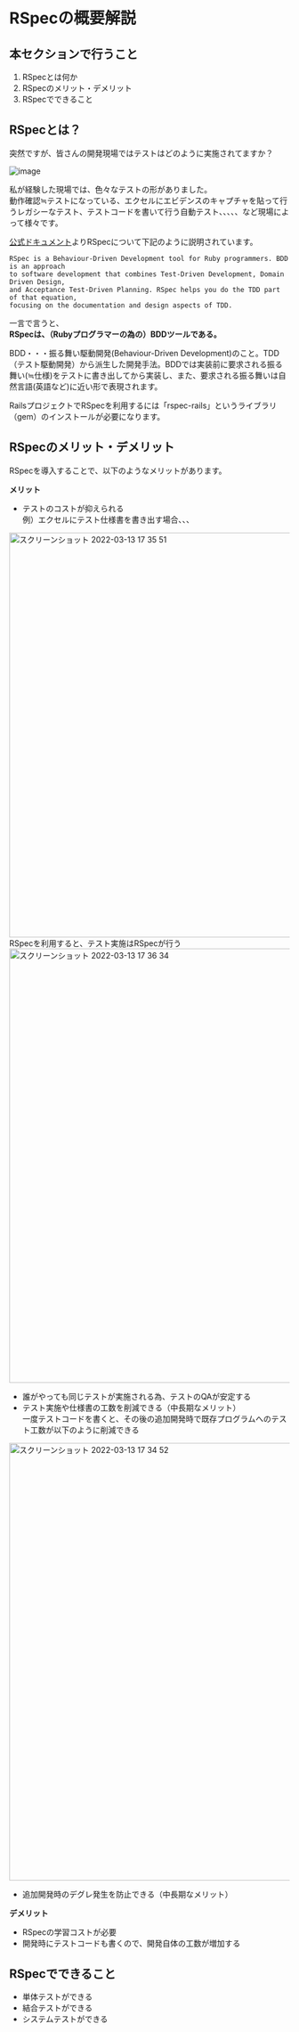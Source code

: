# RSpecの概要解説
## 本セクションで行うこと
1. RSpecとは何か
2. RSpecのメリット・デメリット
3. RSpecでできること

## RSpecとは？

突然ですが、皆さんの開発現場ではテストはどのように実施されてますか？  

![image](https://user-images.githubusercontent.com/52161269/157041610-880f46a7-5bc7-4366-bdec-9982b269fa74.png)


私が経験した現場では、色々なテストの形がありました。  
動作確認≒テストになっている、エクセルにエビデンスのキャプチャを貼って行うレガシーなテスト、テストコードを書いて行う自動テスト、、、、、など現場によって様々です。


[公式ドキュメント](https://relishapp.com/rspec/)よりRSpecについて下記のように説明されています。
```
RSpec is a Behaviour-Driven Development tool for Ruby programmers. BDD is an approach
to software development that combines Test-Driven Development, Domain Driven Design,
and Acceptance Test-Driven Planning. RSpec helps you do the TDD part of that equation,
focusing on the documentation and design aspects of TDD.
```

一言で言うと、  
**RSpecは、（Rubyプログラマーの為の）BDDツールである。**  

BDD・・・振る舞い駆動開発(Behaviour-Driven Development)のこと。TDD（テスト駆動開発）から派生した開発手法。BDDでは実装前に要求される振る舞い(≒仕様)をテストに書き出してから実装し、また、要求される振る舞いは自然言語(英語など)に近い形で表現されます。

RailsプロジェクトでRSpecを利用するには「rspec-rails」というライブラリ（gem）のインストールが必要になります。




## RSpecのメリット・デメリット

RSpecを導入することで、以下のようなメリットがあります。

**メリット**
- テストのコストが抑えられる  
例）エクセルにテスト仕様書を書き出す場合、、、  
<img width="727" alt="スクリーンショット 2022-03-13 17 35 51" src="https://user-images.githubusercontent.com/52161269/158051703-e4f4a393-bbfe-49ab-962e-fb40a1774bc3.png">
    RSpecを利用すると、テスト実施はRSpecが行う
<img width="780" alt="スクリーンショット 2022-03-13 17 36 34" src="https://user-images.githubusercontent.com/52161269/158051719-0c63b87e-37d9-4637-8272-f731c45ec10d.png">


- 誰がやっても同じテストが実施される為、テストのQAが安定する
- テスト実施や仕様書の工数を削減できる（中長期なメリット）  
一度テストコードを書くと、その後の追加開発時で既存プログラムへのテスト工数が以下のように削減できる
<img width="786" alt="スクリーンショット 2022-03-13 17 34 52" src="https://user-images.githubusercontent.com/52161269/158051677-27cbc6fa-d08a-45ee-a41c-43b9d93754e3.png">

- 追加開発時のデグレ発生を防止できる（中長期なメリット）


**デメリット**
- RSpecの学習コストが必要
- 開発時にテストコードも書くので、開発自体の工数が増加する


## RSpecでできること

- 単体テストができる
- 結合テストができる
- システムテストができる





